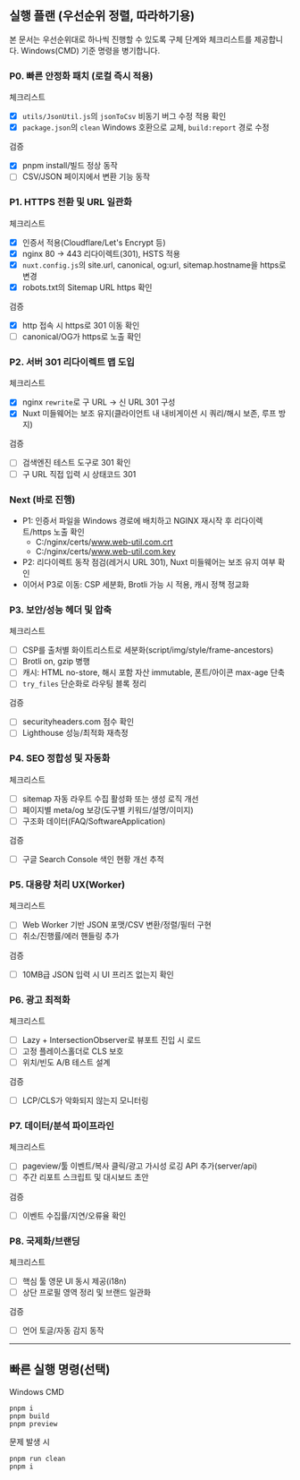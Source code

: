 ## 실행 플랜 (우선순위 정렬, 따라하기용)

본 문서는 우선순위대로 하나씩 진행할 수 있도록 구체 단계와 체크리스트를 제공합니다. Windows(CMD) 기준 명령을 병기합니다.

### P0. 빠른 안정화 패치 (로컬 즉시 적용)
체크리스트
- [x] `utils/JsonUtil.js`의 `jsonToCsv` 비동기 버그 수정 적용 확인
- [x] `package.json`의 `clean` Windows 호환으로 교체, `build:report` 경로 수정

검증
- [x] pnpm install/빌드 정상 동작
- [ ] CSV/JSON 페이지에서 변환 기능 동작

### P1. HTTPS 전환 및 URL 일관화
체크리스트
- [x] 인증서 적용(Cloudflare/Let's Encrypt 등)
- [x] nginx 80 → 443 리다이렉트(301), HSTS 적용
- [x] `nuxt.config.js`의 site.url, canonical, og:url, sitemap.hostname을 https로 변경
- [x] robots.txt의 Sitemap URL https 확인

검증
- [x] http 접속 시 https로 301 이동 확인
- [ ] canonical/OG가 https로 노출 확인

### P2. 서버 301 리다이렉트 맵 도입
체크리스트
- [x] nginx `rewrite`로 구 URL → 신 URL 301 구성
- [x] Nuxt 미들웨어는 보조 유지(클라이언트 내 내비게이션 시 쿼리/해시 보존, 루프 방지)

검증
- [ ] 검색엔진 테스트 도구로 301 확인
- [ ] 구 URL 직접 입력 시 상태코드 301

### Next (바로 진행)
- P1: 인증서 파일을 Windows 경로에 배치하고 NGINX 재시작 후 리다이렉트/https 노출 확인
	- C:/nginx/certs/www.web-util.com.crt
	- C:/nginx/certs/www.web-util.com.key
- P2: 리다이렉트 동작 점검(레거시 URL 301), Nuxt 미들웨어는 보조 유지 여부 확인
- 이어서 P3로 이동: CSP 세분화, Brotli 가능 시 적용, 캐시 정책 정교화

### P3. 보안/성능 헤더 및 압축
체크리스트
- [ ] CSP를 출처별 화이트리스트로 세분화(script/img/style/frame-ancestors)
- [ ] Brotli on, gzip 병행
- [ ] 캐시: HTML no-store, 해시 포함 자산 immutable, 폰트/아이콘 max-age 단축
- [ ] `try_files` 단순화로 라우팅 블록 정리

검증
- [ ] securityheaders.com 점수 확인
- [ ] Lighthouse 성능/최적화 재측정

### P4. SEO 정합성 및 자동화
체크리스트
- [ ] sitemap 자동 라우트 수집 활성화 또는 생성 로직 개선
- [ ] 페이지별 meta/og 보강(도구별 키워드/설명/이미지)
- [ ] 구조화 데이터(FAQ/SoftwareApplication)

검증
- [ ] 구글 Search Console 색인 현황 개선 추적

### P5. 대용량 처리 UX(Worker)
체크리스트
- [ ] Web Worker 기반 JSON 포맷/CSV 변환/정렬/필터 구현
- [ ] 취소/진행률/에러 핸들링 추가

검증
- [ ] 10MB급 JSON 입력 시 UI 프리즈 없는지 확인

### P6. 광고 최적화
체크리스트
- [ ] Lazy + IntersectionObserver로 뷰포트 진입 시 로드
- [ ] 고정 플레이스홀더로 CLS 보호
- [ ] 위치/빈도 A/B 테스트 설계

검증
- [ ] LCP/CLS가 악화되지 않는지 모니터링

### P7. 데이터/분석 파이프라인
체크리스트
- [ ] pageview/툴 이벤트/복사 클릭/광고 가시성 로깅 API 추가(server/api)
- [ ] 주간 리포트 스크립트 및 대시보드 초안

검증
- [ ] 이벤트 수집률/지연/오류율 확인

### P8. 국제화/브랜딩
체크리스트
- [ ] 핵심 툴 영문 UI 동시 제공(i18n)
- [ ] 상단 프로필 영역 정리 및 브랜드 일관화

검증
- [ ] 언어 토글/자동 감지 동작

---

## 빠른 실행 명령(선택)
Windows CMD
```
pnpm i
pnpm build
pnpm preview
```

문제 발생 시
```
pnpm run clean
pnpm i
```
